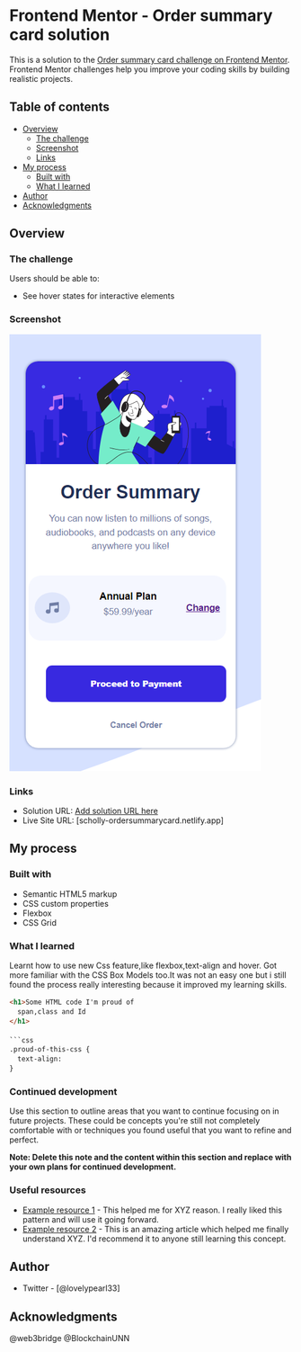 # Frontend Mentor - Order summary card solution

This is a solution to the [Order summary card challenge on Frontend Mentor](https://www.frontendmentor.io/challenges/order-summary-component-QlPmajDUj). Frontend Mentor challenges help you improve your coding skills by building realistic projects. 

## Table of contents

- [Overview](#overview)
  - [The challenge](#the-challenge)
  - [Screenshot](#screenshot)
  - [Links](#links)
- [My process](#my-process)
  - [Built with](#built-with)
  - [What I learned](#what-i-learned)
- [Author](#author)
- [Acknowledgments](#acknowledgments)


## Overview

### The challenge

Users should be able to:

- See hover states for interactive elements

### Screenshot

![](/images/screenshot.png)



### Links

- Solution URL: [Add solution URL here](https://your-solution-url.com)
- Live Site URL: [scholly-ordersummarycard.netlify.app]

## My process

### Built with

- Semantic HTML5 markup
- CSS custom properties
- Flexbox
- CSS Grid

### What I learned

Learnt  how to use new Css feature,like flexbox,text-align and hover. Got more familiar with the CSS Box Models too.It was not an easy one but i still found the process really interesting because it improved my learning skills.


```html
<h1>Some HTML code I'm proud of
  span,class and Id
</h1>

```css
.proud-of-this-css {
  text-align:
}
```

### Continued development

Use this section to outline areas that you want to continue focusing on in future projects. These could be concepts you're still not completely comfortable with or techniques you found useful that you want to refine and perfect.

**Note: Delete this note and the content within this section and replace with your own plans for continued development.**

### Useful resources

- [Example resource 1](https://www.example.com) - This helped me for XYZ reason. I really liked this pattern and will use it going forward.
- [Example resource 2](https://www.example.com) - This is an amazing article which helped me finally understand XYZ. I'd recommend it to anyone still learning this concept.


## Author


- Twitter - [@lovelypearl33]


## Acknowledgments

@web3bridge
@BlockchainUNN
